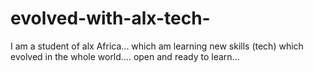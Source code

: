 # evolved-with-alx-tech-
I am a student of alx Africa... which am learning new skills (tech) which evolved in the whole world.... open and ready to learn...
